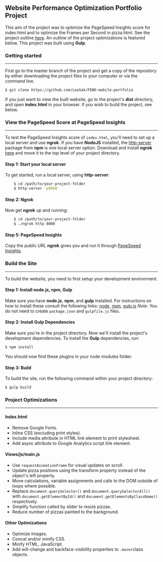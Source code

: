 ## Website Performance Optimization Portfolio Project

This aim of the project was to optimize the PageSpeed Insights score for index.html and to optimize the Frames per Second in pizza.html. See the project outline [here](https://github.com/udacity/frontend-nanodegree-mobile-portfolio). An outline of the project optimizations is featured below. This project was built using **Gulp**.

### Getting started
------
First go to the master branch of the project and get a copy of the repository by either downloading the project files to your computer or via the command line.

```sh
$ git clone https://github.com/LeaSak/FEND-mobile-portfolio
```

If you just want to view the built website, go to the project's **dist** directory, and open **index.html** in your browser. If you wish to build the project, see below.

### View the PageSpeed Score at PageSpeed Insights
------
To test the PageSpeed Insights score of `index.html`, you'll need to set up a local server and use **ngrok**. If you have **NodeJS** installed, the [http-server](https://www.npmjs.com/package/http-server) package from **npm** is one local server option. Download and install **ngrok** [here](https://ngrok.com/) and move it to the top level of your project directory.

#### Step 1: Start your local server

To get started, run a local server, using **http-server**:

```sh
    $ cd /path/to/your-project-folder
    $ http-server -p8080
```
#### Step 2: Ngrok
Now get **ngrok** up and running:

```sh
    $ cd /path/to/your-project-folder
    $ ./ngrok http 8080
```
#### Step 5: PageSpeed Insights
Copy the public URL **ngrok** gives you and run it through [PageSpeed Insights](https://developers.google.com/speed/pagespeed/insights/).

### Build the Site
------
To build the website, you need to first setup your development environment.

#### Step 1: Install node.js, npm, Gulp
Make sure you have **node.js**, **npm**, and **gulp** installed. For instructions on how to install these consult the following links: [node](https://nodejs.org/en/), [npm](https://docs.npmjs.com/getting-started/installing-node), [gulp.js](http://gulpjs.com/)
*Note*: You do not need to create `package.json` and `gulpfile.js` files.

#### Step 2: Install Gulp Dependencies
Make sure you're in the project directory. Now we'll install the project's development dependencies.
To install the **Gulp** dependencies, run:
```sh
$ npm install
```
You should now find these plugins in your node modules folder.

#### Step 3: Build
To build the site, run the following command within your project directory:
```sh
$ gulp build
```

### Project Optimizations
------

#### Index.html
 - Remove Google Fonts.
 - Inline CSS (excluding print styles).
 - Include media attribute in HTML link element to print stylesheet.
 - Add async attribute to Google Analytics script link element.

#### Views/js/main.js
 - Use `requestAnimationFrame` for visual updates on scroll.
 - Update pizza positions using the transform property instead of the object's left property.
 - Move calculations, variable assignments and calls to the DOM outside of loops where possible.
 - Replace `document.querySelector()` and `document.querySelectorAll()` with `document.getElementById()` and `document.getElementsByClassName()` respectively.
 - Simplify function called by slider to resize pizzas.
 - Reduce number of pizzas painted to the background.

#### Other Optimizations
 - Optimize Images.
 - Concat and/or minify CSS.
 - Minify HTML, JavaScript.
 - Add will-change and backface-visibility properties to `.mover`class objects.

